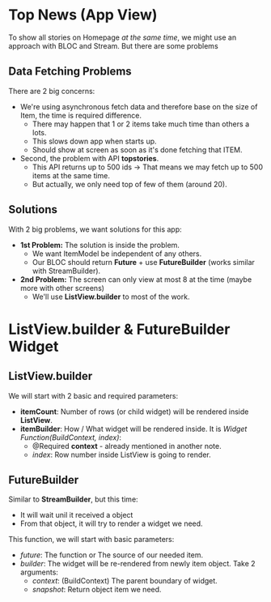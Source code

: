 # Top News (App View)

To show all stories on Homepage *at the same time*, we might use an approach with BLOC and Stream. But there are some problems

## Data Fetching Problems

There are 2 big concerns:
- We're using asynchronous fetch data and therefore base on the size of Item, the time is required difference.
    - There may happen that 1 or 2 items take much time than others a lots.
    - This slows down app when starts up.
    - Should show at screen as soon as it's done fetching that ITEM.
- Second, the problem with API **topstories**.
    - This API returns up to 500 ids -> That means we may fetch up to 500 items at the same time.
    - But actually, we only need top of few of them (around 20).

## Solutions

With 2 big problems, we want solutions for this app:
- **1st Problem:** The solution is inside the problem. 
    - We want ItemModel be independent of any others. 
    - Our BLOC should return **Future<ItemModel>** + use **FutureBuilder** (works similar with StreamBuilder).
- **2nd Problem:** The screen can only view at most 8 at the time (maybe more with other screens)
    - We'll use **ListView.builder** to most of the work.

# ListView.builder & FutureBuilder Widget

## ListView.builder

We will start with 2 basic and required parameters:
- **itemCount**: Number of rows (or child widget) will be rendered inside **ListView**.
- **itemBuilder**: How / What widget will be rendered inside. It is *Widget Function(BuildContext, index)*:
    - @Required **context** - already mentioned in another note.
    - *index*: Row number inside ListView is going to render.

## FutureBuilder

Similar to **StreamBuilder**, but this time:
- It will wait unil it received a object
- From that object, it will try to render a widget we need.

This function, we will start with basic parameters:
- *future*: The function or The source of our needed item.
- *builder*: The widget will be re-rendered from newly item object. Take 2 arguments:
    - *context*: (BuildContext) The parent boundary of widget.
    - *snapshot*: Return object item we need.